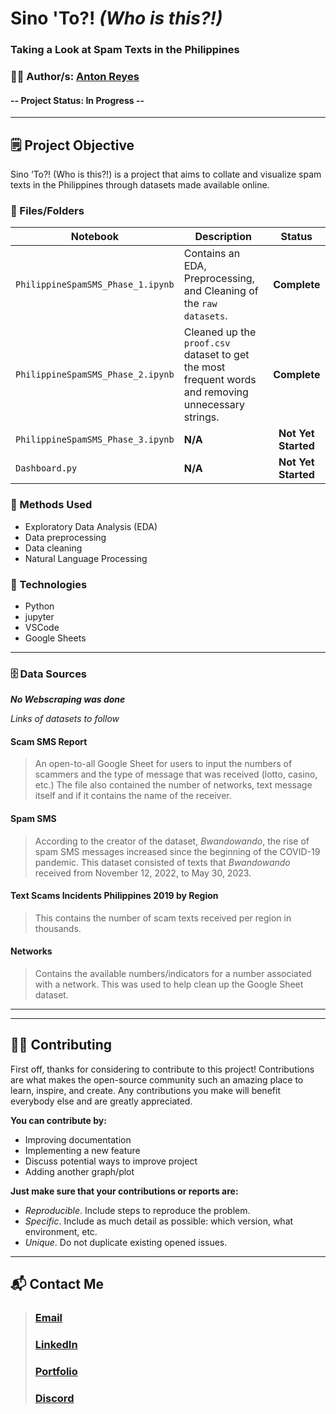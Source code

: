 # **Sino 'To?! _(Who is this?!)_**
### **Taking a Look at Spam Texts in the Philippines**

### 👨‍💻 Author/s: [Anton Reyes](https://www.github.com/AGR-yes)

#### **--** Project Status: **In Progress** **--**

<!--- ![Alt text](image link here) --->

---

## 🗒️ Project Objective
Sino ‘To?! (Who is this?!) is a project that aims to collate and visualize spam texts in the Philippines through datasets made available online. 

### 📓 Files/Folders
| Notebook | Description | Status |
|-------------|-------------|:-------------:|
| `PhilippineSpamSMS_Phase_1.ipynb` |  Contains an EDA, Preprocessing, and Cleaning of the `raw datasets`. | **Complete** |
| `PhilippineSpamSMS_Phase_2.ipynb` |  Cleaned up the `proof.csv` dataset to get the most frequent words and removing unnecessary strings. | **Complete** |
| `PhilippineSpamSMS_Phase_3.ipynb` |  **N/A** | **Not Yet Started** |
| `Dashboard.py` |  **N/A** | **Not Yet Started** |


### 🧬 Methods Used
* Exploratory Data Analysis (EDA)
* Data preprocessing
* Data cleaning
* Natural Language Processing


### 💽 Technologies
* Python
* jupyter
* VSCode
* Google Sheets


---
<!---
## 📁 Project Description
### 📃 Project Overview
More detailed introduction
--->

### 🗄️ Data Sources
***No Webscraping was done***

*Links of datasets to follow*

#### **Scam SMS Report**
> An open-to-all Google Sheet for users to input the numbers of scammers and the type of message that was received (lotto, casino, etc.) The file also contained the number of networks, text message itself and if it contains the name of the receiver.

#### **Spam SMS**
> According to the creator of the dataset, *Bwandowando*, the rise of spam SMS messages increased since the beginning of the COVID-19 pandemic. This dataset consisted of texts that *Bwandowando* received from November 12, 2022, to May 30, 2023. 

#### **Text Scams Incidents Philippines 2019 by Region**
> This contains the number of scam texts received per region in thousands.

#### **Networks**
> Contains the available numbers/indicators for a number associated with a network. This was used to help clean up the Google Sheet dataset.


<!---
#### [Source](link)
> Describe the source


### 📝 Problems Faced
>* Insert problems
--->

---
<!---
## 🖼️ Project Screenshots (if applicable)
![Alt text](image link)


## 📋 Needs of this project
- insert needs
--->
---

## 🤲🏽 Contributing

First off, thanks for considering to contribute to this project! Contributions are what makes the open-source community such an amazing place to learn, inspire, and create. Any contributions you make will benefit everybody else and are greatly appreciated.

**You can contribute by:**

- Improving documentation
- Implementing a new feature
- Discuss potential ways to improve project
- Adding another graph/plot

**Just make sure that your contributions or reports are:**

- *Reproducible*. Include steps to reproduce the problem.
- *Specific*. Include as much detail as possible: which version, what environment, etc.
- *Unique*. Do not duplicate existing opened issues.

---

## 📬 Contact Me
> ### [Email](AntonReyes.work@gmail.com)
> ### [LinkedIn](www.linkedin.com/in/anton-r-501b12136/)
> ### [Portfolio](https://agrstudios.wixsite.com/portfolio/)
> ### [Discord](https://discord.gg/v4PzDC2R6T)
